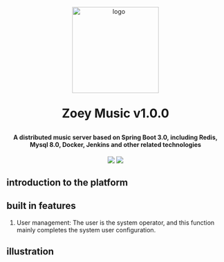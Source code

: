 <p align="center">
	<img width="200px" height="200px" alt="logo" src="https://gitee.com/sxgan/zoey-open-images/raw/master/common/png/logo-music-wangyiyun-red.png">
</p>
<h1 align="center" style="margin: 30px 0 30px; font-weight: bold;">Zoey Music v1.0.0</h1>
<h4 align="center">A distributed music server based on Spring Boot 3.0, including Redis, Mysql 8.0, Docker, Jenkins and other related technologies</h4>
<p align="center">
	<a href="https://gitee.com/sxgan/zoey-music-boot"><img src="https://img.shields.io/badge/Zoey Music-v1.0.0-brightgreen.svg"></a>
	<a href="https://gitee.com/sxgan/zoey-music-boot/raw/master/LICENSE"><img src="https://img.shields.io/badge/LICENSE-Apache License-red.svg"></a>
</p>

## introduction to the platform

## built in features

1. User management: The user is the system operator, and this function mainly completes the system user configuration.

## illustration